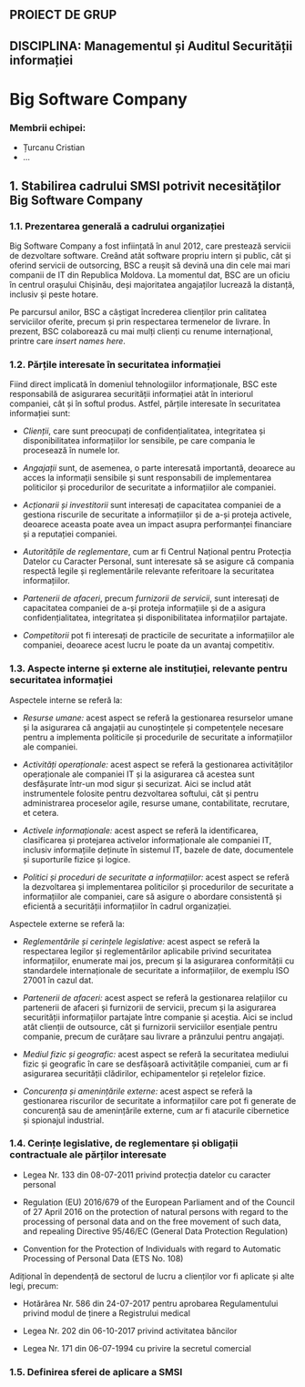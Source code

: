 ## PROIECT DE GRUP
## DISCIPLINA: Managementul și Auditul Securității informației

# Big Software Company

### Membrii echipei:

- Țurcanu Cristian
- ...


## 1. Stabilirea cadrului SMSI potrivit necesităților Big Software Company

### 1.1. Prezentarea generală a cadrului organizației

Big Software Company a fost inființată în anul 2012, care prestează servicii de dezvoltare software.
Creând atât software propriu intern și public, cât și oferind servicii de outsorcing,
BSC a reușit să devină una din cele mai mari companii de IT din Republica Moldova.
La momentul dat, BSC are un oficiu în centrul orașului Chișinău, deși majoritatea angajaților
lucrează la distanță, inclusiv și peste hotare.

Pe parcursul anilor, BSC a câștigat încrederea clienților prin calitatea serviciilor oferite,
precum și prin respectarea termenelor de livrare.
În prezent, BSC colaborează cu mai mulți clienți cu renume internațional, printre care 
*insert names here*.


### 1.2. Părțile interesate în securitatea informației

Fiind direct implicată în domeniul tehnologiilor informaționale,
BSC este responsabilă de asigurarea securității informației atât în interiorul companiei,
cât și în softul produs.
Astfel, părțile interesate în securitatea informației sunt:

- *Clienții*, care sunt preocupați de confidențialitatea, integritatea și
  disponibilitatea informațiilor lor sensibile, pe care compania le procesează în numele lor.

- *Angajații* sunt, de asemenea, o parte interesată importantă, deoarece au acces
  la informații sensibile și sunt responsabili de implementarea politicilor
  și procedurilor de securitate a informațiilor ale companiei.
 
- *Acționarii și investitorii* sunt interesați de capacitatea companiei de a gestiona
  riscurile de securitate a informațiilor și de a-și proteja activele,
  deoarece aceasta poate avea un impact asupra performanței financiare și a reputației companiei.
 
- *Autoritățile de reglementare*, cum ar fi Centrul Național pentru
  Protecția Datelor cu Caracter Personal, sunt interesate să se asigure că compania
  respectă legile și reglementările relevante referitoare la securitatea informațiilor.
 
- *Partenerii de afaceri*, precum *furnizorii de servicii*, sunt interesați de capacitatea
  companiei de a-și proteja informațiile și de a asigura confidențialitatea,
  integritatea și disponibilitatea informațiilor partajate.
 
- *Competitorii* pot fi interesați de practicile de securitate a informațiilor ale companiei,
  deoarece acest lucru le poate da un avantaj competitiv.

### 1.3. Aspecte interne și externe ale instituției, relevante pentru securitatea informației

Aspectele interne se referă la:

- *Resurse umane:* acest aspect se referă la gestionarea resurselor umane și la asigurarea
  că angajații au cunoștințele și competențele necesare pentru a implementa politicile și
  procedurile de securitate a informațiilor ale companiei.
 
- *Activități operaționale:* acest aspect se referă la gestionarea activităților operaționale
  ale companiei IT și la asigurarea că acestea sunt desfășurate într-un mod sigur și securizat.
  Aici se includ atât instrumentele folosite pentru dezvoltarea softului,
  cât și pentru administrarea proceselor agile, resurse umane, contabilitate, recrutare, et cetera.
 
- *Activele informaționale:* acest aspect se referă la identificarea, clasificarea
  și protejarea activelor informaționale ale companiei IT, inclusiv informațiile
  deținute în sistemul IT, bazele de date, documentele și suporturile fizice și logice.
 
- *Politici și proceduri de securitate a informațiilor:* acest aspect se referă la
  dezvoltarea și implementarea politicilor și procedurilor de securitate a informațiilor
  ale companiei, care să asigure o abordare consistentă și eficientă a securității
  informațiilor în cadrul organizației.

Aspectele externe se referă la:

- *Reglementările și cerințele legislative:* acest aspect se referă la respectarea legilor
  și reglementărilor aplicabile privind securitatea informațiilor, enumerate mai jos,
  precum și la asigurarea conformității cu standardele internaționale de securitate
  a informațiilor, de exemplu ISO 27001 în cazul dat.
 
- *Partenerii de afaceri:* acest aspect se referă la gestionarea relațiilor cu partenerii de
  afaceri și furnizorii de servicii, precum și la asigurarea securității informațiilor
  partajate între companie și aceștia. Aici se includ atât clienții de outsource,
  cât și furnizorii serviciilor esențiale pentru companie, precum de curățare
  sau livrare a prânzului pentru angajați. 
 
- *Mediul fizic și geografic:* acest aspect se referă la securitatea mediului fizic și geografic
  în care se desfășoară activitățile companiei, cum ar fi asigurarea securității clădirilor,
  echipamentelor și rețelelor fizice.
 
- *Concurența și amenințările externe:* acest aspect se referă la gestionarea riscurilor de
  securitate a informațiilor care pot fi generate de concurență sau de amenințările externe,
  cum ar fi atacurile cibernetice și spionajul industrial.

### 1.4. Cerințe legislative, de reglementare și obligații contractuale ale părților interesate

- Legea Nr. 133 din 08-07-2011 privind protecția datelor cu caracter personal
 
- Regulation (EU) 2016/679 of the European Parliament and of the Council of 27 April 2016
  on the protection of natural persons with regard to the processing of personal
  data and on the free movement of such data, and repealing Directive 95/46/EC
  (General Data Protection Regulation)
 
- Convention for the Protection of Individuals with regard to
  Automatic Processing of Personal Data (ETS No. 108)

Adițional în dependență de sectorul de lucru a clienților vor fi aplicate și alte legi, precum:

- Hotărârea Nr. 586 din 24-07-2017 pentru aprobarea Regulamentului privind modul de ținere a Registrului medical
 
- Legea Nr. 202 din 06-10-2017 privind activitatea băncilor
 
- Legea Nr. 171 din 06-07-1994 cu privire la secretul comercial

### 1.5. Definirea sferei de aplicare a SMSI

<!-- aici descriem limitele SMSI, inițial pentru ce sisteme aplicăm, etc -->